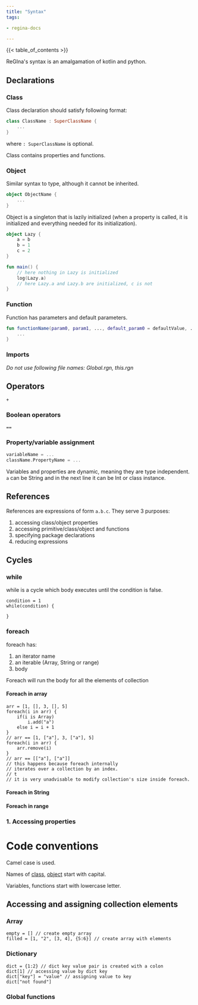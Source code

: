 ```yaml
---
title: "Syntax"
tags:

- regina-docs

---
```


{{< table_of_contents >}}

ReGIna's syntax is an amalgamation of kotlin and python.

## Declarations

### Class

Class declaration should satisfy following format:

```kotlin 
class ClassName : SuperClassName {
    ...
}
```

where `: SuperClassName` is optional.

Class contains properties and functions.

### Object

Similar syntax to type, although it cannot be inherited.

```kotlin
object ObjectName {
    ...
}
```

Object is a singleton that is lazily initialized (when a property is called, it is initialized and
everything needed for its initialization).

```kotlin
object Lazy {
    a = b
    b = 1
    c = 2
}

fun main() {
    // here nothing in Lazy is initialized
    log(Lazy.a)
    // here Lazy.a and Lazy.b are initialized, c is not
}

```

### Function
Function has parameters and default parameters.
```kotlin
fun functionName(param0, param1, ..., default_param0 = defaultValue, ...) {
    ...
}
```

### Imports
*Do not use following file names: Global.rgn, this.rgn*

## Operators

`+`

### Boolean operators

`==`

### Property/variable assignment

```kotlin
variableName = ...
className.PropertyName = ...
```

Variables and properties are dynamic, meaning they are type independent. `a` can be String and in
the next line it can
be Int or class instance.

## References

References are expressions of form `a.b.c`. They serve 3 purposes:

1. accessing class/object properties
2. accessing primitive/class/object and functions
3. specifying package declarations
4. reducing expressions

## Cycles

### while

while is a cycle which body executes until the condition is false.

```
condition = 1
while(condition) {
    
}
```

### foreach

foreach has:

1. an iterator name
2. an iterable (Array, String or range)
3. body

Foreach will run the body for all the elements of collection

#### Foreach in array

```
arr = [1, [], 3, [], 5]
foreach(i in arr) {
    if(i is Array)
        i.add("a")
    else i = i + 1
}
// arr == [1, ["a"], 3, ["a"], 5]
foreach(i in arr) {
    arr.remove(i)
}
// arr == [["a"], ["a"]]
// this happens because foreach internally 
// iterates over a collection by an index.
// t
// it is very unadvisable to modify collection's size inside foreach.
```

#### Foreach in String

#### Foreach in range

### 1. Accessing properties

# Code conventions

Camel case is used.

Names of [class](Syntax.md/###Class), [object](Syntax.md/###Object) start with capital.

Variables, functions start with lowercase letter.

## Accessing and assigning collection elements

### Array

```
empty = [] // create empty array
filled = [1, "2", [3, 4], {5:6}] // create array with elements

```

### Dictionary

```
dict = {1:2} // dict key value pair is created with a colon
dict[1] // accessing value by dict key
dict["key"] = "value" // assigning value to key
dict["not found"]
```

### Global functions